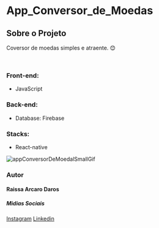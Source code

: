 # App_Conversor_de_Moedas
<h2>Sobre o Projeto</h2>
<p>Coversor de moedas simples e atraente. 😊</p>

<br />
<h3>Front-end:</h3>
<ul>
  <li>JavaScript</li>
</ul>
<h3>Back-end:</h3>
<ul>
  <li>Database: Firebase</li>
</ul>
<h3>Stacks:</h3>
<ul>
  <li>React-native</li>
</ul>

![appConversorDeMoedalSmallGif](https://user-images.githubusercontent.com/82960240/138720047-3ba4a323-6756-44be-b1f9-020773029e55.gif)


<h3>Autor</h3>
<h4>Raissa Arcaro Daros</h4>

<h5>Midias Sociais</h5>
<a href="https://www.instagram.com/raissa_dev/">Instagram</a>
<a href="https://www.linkedin.com/in/raissa-dev-69986a214/">Linkedin</a>
